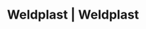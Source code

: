 ---
Filename: "eshop-products-variant757"
Link: "file:/Users/vinayakpatel/Downloads/www.weldplast.cz/eshop_products_compare/add/eshop-products-variant757"
product_name: "null"
product_id: "null"
title: "Weldplast | Weldplast"
product_desc: ""
product_specs: ""
product_downloads: ""
href: ""
p_desc_2: ""
accessories: ""
similar_products: ""
---